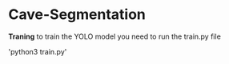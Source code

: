 # Cave-Segmentation

**Traning**
to train the YOLO model you need to run the train.py file

'python3 train.py'
